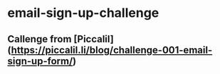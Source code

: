 # email-sign-up-challenge

## Callenge from [Piccalil] (https://piccalil.li/blog/challenge-001-email-sign-up-form/)

